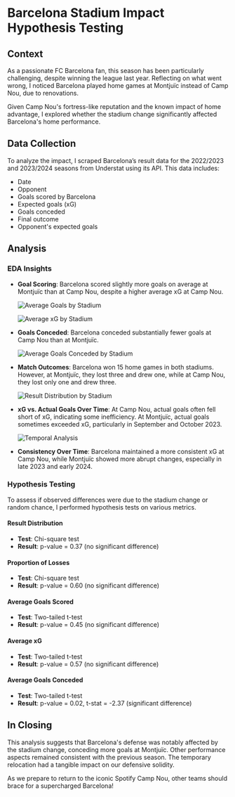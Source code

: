 # Barcelona Stadium Impact Hypothesis Testing

## Context

As a passionate FC Barcelona fan, this season has been particularly challenging, despite winning the league last year. Reflecting on what went wrong, I noticed Barcelona played home games at Montjuïc instead of Camp Nou, due to renovations.

Given Camp Nou's fortress-like reputation and the known impact of home advantage, I explored whether the stadium change significantly affected Barcelona's home performance.

## Data Collection

To analyze the impact, I scraped Barcelona’s result data for the 2022/2023 and 2023/2024 seasons from Understat using its API. This data includes:
- Date
- Opponent
- Goals scored by Barcelona
- Expected goals (xG)
- Goals conceded
- Final outcome
- Opponent's expected goals

## Analysis

### EDA Insights

- **Goal Scoring**: Barcelona scored slightly more goals on average at Montjuïc than at Camp Nou, despite a higher average xG at Camp Nou.
  
  ![Average Goals by Stadium](path/to/average_goals_by_stadium.png)
  
  ![Average xG by Stadium](path/to/average_xg_by_stadium.png)

- **Goals Conceded**: Barcelona conceded substantially fewer goals at Camp Nou than at Montjuïc.

  ![Average Goals Conceded by Stadium](path/to/average_goals_conceded_by_stadium.png)

- **Match Outcomes**: Barcelona won 15 home games in both stadiums. However, at Montjuïc, they lost three and drew one, while at Camp Nou, they lost only one and drew three.

  ![Result Distribution by Stadium](path/to/result_distribution_by_stadium.png)

- **xG vs. Actual Goals Over Time**: At Camp Nou, actual goals often fell short of xG, indicating some inefficiency. At Montjuïc, actual goals sometimes exceeded xG, particularly in September and October 2023.

  ![Temporal Analysis](path/to/temporal_analysis.png)

- **Consistency Over Time**: Barcelona maintained a more consistent xG at Camp Nou, while Montjuïc showed more abrupt changes, especially in late 2023 and early 2024.

### Hypothesis Testing

To assess if observed differences were due to the stadium change or random chance, I performed hypothesis tests on various metrics.

#### Result Distribution

- **Test**: Chi-square test
- **Result**: p-value = 0.37 (no significant difference)

#### Proportion of Losses

- **Test**: Chi-square test
- **Result**: p-value = 0.60 (no significant difference)

#### Average Goals Scored

- **Test**: Two-tailed t-test
- **Result**: p-value = 0.45 (no significant difference)

#### Average xG

- **Test**: Two-tailed t-test
- **Result**: p-value = 0.57 (no significant difference)

#### Average Goals Conceded

- **Test**: Two-tailed t-test
- **Result**: p-value = 0.02, t-stat = -2.37 (significant difference)

## In Closing

This analysis suggests that Barcelona's defense was notably affected by the stadium change, conceding more goals at Montjuïc. Other performance aspects remained consistent with the previous season. The temporary relocation had a tangible impact on our defensive solidity.

As we prepare to return to the iconic Spotify Camp Nou, other teams should brace for a supercharged Barcelona!
